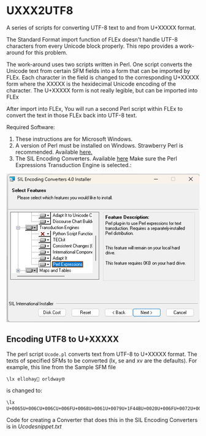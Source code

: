 # UXXX2UTF8

A series of scripts for converting UTF-8 text to and from U+XXXXX format.

The Standard Format import function of FLEx doesn't handle UTF-8 characters from every Unicode block properly.
This repo provides a work-around for this problem.

The work-around uses two scripts written in Perl.
One script converts the Unicode text from certain SFM fields into a form that can be imported by FLEx.
Each character in the field is changed to the corresponding U+XXXXX form where the XXXXX is the hexidecimal Unicode encoding of the character.
The U+XXXXX form is not really legible, but can be imported into FLEx

After import into FLEx, You will run a second Perl script within FLEx to convert the text in those FLEx back into UTF-8 text.

Required Software:

1) These instructions are for Microsoft Windows.
2) A version of Perl must be installed on Windows. Strawberry Perl is recommended. Available [here.](https://strawberryperl.com/)
3) The SIL Encoding Converters. Available [here](https://software.sil.org/silconverters/) Make sure the Perl Expressions Transduction Engine is selected.:

![Perl Expressions](./Perl%20Expresssions.png "Perl Expressions Transduction Engine")

## Encoding UTF8 to U+XXXXX
The perl script `Ucode.pl` converts text from UTF-8 to U+XXXXX format.
The texts of specified SFMs to be converted (lx, se and xv are the defaults).
For example, this line from the Sample SFM file
````
\lx ellohay👋 orldway🌐
````
is changed to:
````
\lx U+0065U+006CU+006CU+006FU+0068U+0061U+0079U+1F44BU+0020U+006FU+0072U+006CU+0064U+0077U+0061U+0079U+1F310
````
Code for creating a Converter that does this in the SIL Encoding Converters is in *Ucodesnippet.txt*


